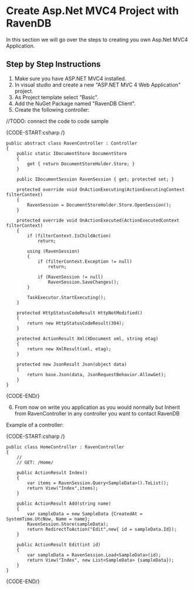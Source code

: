 # Create  Asp.Net MVC4 Project with RavenDB
In this section we will go over the steps to creating you own Asp.Net MVC4 Application.

## Step by Step Instructions
1) Make sure you have ASP.NET MVC4 installed.  
2) In visual studio and create a new "ASP.NET MVC 4 Web Application" project.  
3) As Project template select "Basic".  
4) Add the NuGet Package named "RavenDB Client".  
5) Create the following controller:

//TODO: connect the code to code sample  

{CODE-START:csharp /}

	public abstract class RavenController : Controller
	{
		public static IDocumentStore DocumentStore
		{
			get { return DocumentStoreHolder.Store; }
		}

		public IDocumentSession RavenSession { get; protected set; }

		protected override void OnActionExecuting(ActionExecutingContext filterContext)
		{
			RavenSession = DocumentStoreHolder.Store.OpenSession();
		}

		protected override void OnActionExecuted(ActionExecutedContext filterContext)
		{
			if (filterContext.IsChildAction)
				return;

			using (RavenSession)
			{
				if (filterContext.Exception != null)
					return;

				if (RavenSession != null)
					RavenSession.SaveChanges();
			}

			TaskExecutor.StartExecuting();
		}

		protected HttpStatusCodeResult HttpNotModified()
		{
			return new HttpStatusCodeResult(304);
		}

		protected ActionResult Xml(XDocument xml, string etag)
		{
			return new XmlResult(xml, etag);
		}

		protected new JsonResult Json(object data)
		{
			return base.Json(data, JsonRequestBehavior.AllowGet);
		}
	}

{CODE-END/}

6) From now on write you application as you would normally but Inherit from RavenController in any controller you want to contact RavenDB

Example of a controller: 

{CODE-START:csharp /}

    public class HomeController : RavenController
    {
        //
        // GET: /Home/

        public ActionResult Index()
        {
	        var items = RavenSession.Query<SampleData>().ToList();
            return View("Index",items);
        }

		public ActionResult Add(string name)
		{
			var sampleData = new SampleData {CreatedAt = SystemTime.UtcNow, Name = name};
			RavenSession.Store(sampleData);
			return RedirectToAction("Edit",new{ id = sampleData.Id});
		}

	    public ActionResult Edit(int id)
	    {
		    var sampleData = RavenSession.Load<SampleData>(id);
		    return View("Index", new List<SampleData> {sampleData});
	    }
    }

{CODE-END/}